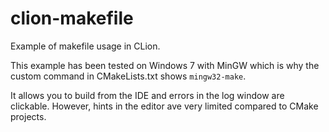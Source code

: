 # clion-makefile

Example of makefile usage in CLion.

This example has been tested on Windows 7 with MinGW which is why the custom command in CMakeLists.txt shows `mingw32-make`.

It allows you to build from the IDE and errors in the log window are clickable. However, hints in the editor ave very limited compared to CMake projects.

